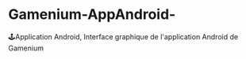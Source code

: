 # Gamenium-AppAndroid-
 🕹️Application Android, Interface graphique de l'application Android de Gamenium
